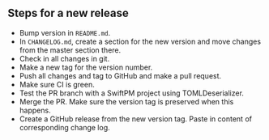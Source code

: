 ## Steps for a new release
- Bump version in `README.md`.
- In `CHANGELOG.md`, create a section for the new version and move changes from
  the master section there.
- Check in all changes in git.
- Make a new tag for the version number.
- Push all changes and tag to GitHub and make a pull request.
- Make sure CI is green.
- Test the PR branch with a SwiftPM project using TOMLDeserializer.
- Merge the PR. Make sure the version tag is preserved when this happens.
- Create a GitHub release from the new version tag. Paste in content of
  corresponding change log.
